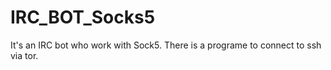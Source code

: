 # IRC_BOT_Socks5
It's an IRC bot who work with Sock5.
There is a programe to connect to ssh via tor.
